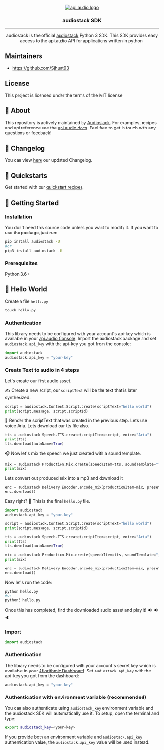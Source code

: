 <p align="center">
<a href="https://www.api.audio/" rel="noopener">
 <img src="https://uploads-ssl.webflow.com/60b89b300a9c71a64936aafd/60c1d07f4fd2c92916129788_logoAudio.svg" alt="api.audio logo"></a>
</p>

<h3 align="center">audiostack SDK</h3>

---

<p align="center"> audiostack is the official <a href="https://audiostack.ai/" rel="noopener">audiostack</a> Python 3 SDK. This SDK provides easy access to the api.audio API for applications written in python.
    <br>
</p>

## Maintainers <a name = "maintainers"> </a>

- https://github.com/Sjhunt93

## License <a name = "license"> </a>

This project is licensed under the terms of the MIT license.


## 🧐 About <a name = "about"></a>

This repository is actively maintained by [Audiostack](https://audiostack.ai/). For examples, recipes and api reference see the [api.audio docs](https://docs.audiostack.ai/reference/quick-start). Feel free to get in touch with any questions or feedback!

## :book:  Changelog

You can view [here](https://docs.audiostack.ai/changelog) our updated Changelog.

## :speedboat:  Quickstarts <a name = "quickstarts"></a>

Get started with our [quickstart recipes](https://docs.audiostack.ai/docs/introduction).

## 🏁 Getting Started <a name = "getting_started"></a>

### Installation

You don't need this source code unless you want to modify it. If you want to use the package, just run:

```sh
pip install audiostack -U
#or
pip3 install audiostack -U
```


### Prerequisites <a name = "requirements"></a>

Python 3.6+

## 🚀 Hello World <a name = "hello_world"></a>

Create a file `hello.py`

```python
touch hello.py
```

### Authentication

This library needs to be configured with your account's api-key which is available in your [api.audio Console](https://console.api.audio). Import the audiostack package and set `audiostack.api_key` with the api-key you got from the console:

```python
import audiostack
audiostack.api_key = "your-key"
```


### Create Text to audio in 4 steps

Let's create our first audio asset.

✍️ Create a new script, our `scriptText` will be the text that is later synthesized.

```python
script = audiostack.Content.Script.create(scriptText="hello world")
print(script.message, script.scriptId)
```

🎤 Render the scriptText that was created in the previous step. Lets use voice Aria. Lets download our tts file also.

```python
tts = audiostack.Speech.TTS.create(scriptItem=script, voice="Aria")
print(tts)
tts.download(autoName=True)
```

🎧 Now let's mix the speech we just created with a sound template.

```python
mix = audiostack.Production.Mix.create(speechItem=tts, soundTemplate="jakarta")
print(mix)
```

Lets convert out produced mix into a mp3 and download it.

```python
enc = audiostack.Delivery.Encoder.encode_mix(productionItem=mix, preset="mp3_low")
enc.download()
```

Easy right? 🔮 This is the final `hello.py` file.

```python
import audiostack
audiostack.api_key = "your-key"

script = audiostack.Content.Script.create(scriptText="hello world")
print(script.message, script.scriptId)

tts = audiostack.Speech.TTS.create(scriptItem=script, voice="Aria")
print(tts)
tts.download(autoName=True)

mix = audiostack.Production.Mix.create(speechItem=tts, soundTemplate="jakarta")
print(mix)

enc = audiostack.Delivery.Encoder.encode_mix(productionItem=mix, preset="mp3_low")
enc.download()
```

Now let's run the code:

```sh
python hello.py
#or
python3 hello.py
```

Once this has completed, find the downloaded audio asset and play it! :sound: :sound: :sound: 


### Import <a name = "import"></a>

```python
import audiostack
```

### Authentication <a name = "authentication"></a>

The library needs to be configured with your account's secret key which is available in your [Aflorithmic Dashboard](https://platform.audiostack.ai/). Set `audiostack.api_key` with the api-key you got from the dashboard:

```python
audiostack.api_key = "your-key"
```

### Authentication with environment variable (recommended) <a name = "authentication_env"></a>

You can also authenticate using `audiostack_key` environment variable and the audiostack SDK will automatically use it. To setup, open the terminal and type:

```sh
export audiostack_key=<your-key>
```

If you provide both an environment variable and `audiostack.api_key` authentication value, the `audiostack.api_key` value will be used instead.
